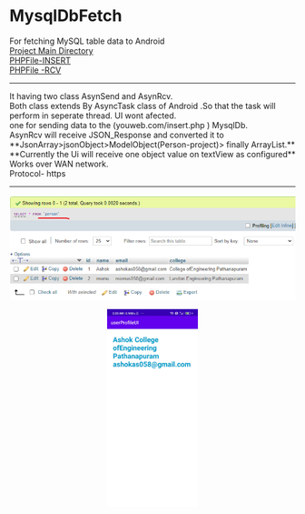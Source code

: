 # MysqlDbFetch
For fetching MySQL table data to Android  
[Project Main Directory](https://github.com/ashokas058/MysqlDbFetch/tree/master/app/src/main/java/com/ashokas/userprofileui)
<br/>
[PHPFile-INSERT](https://github.com/ashokas058/MysqlDbFetch/blob/master/Php/PhpInsert.php)
<br/>
[PHPFile -RCV](https://github.com/ashokas058/MysqlDbFetch/blob/master/Php/phpselect.php)
<hr/>
It having two class AsynSend and AsynRcv.
<br/>
Both class extends By AsyncTask class of Android .So that the task will perform in seperate thread.
UI wont afected.
<br/>
one for sending data to the (youweb.com/insert.php ) MysqlDb.
<br/>
AsynRcv will receive JSON_Response and converted it to **JsonArray>jsonObject>ModelObject(Person-project)> finally ArrayList<Person>.**
 <br/>
**Currently the Ui will receive one object value on textView as configured**
 
  <br/>
  Works over WAN network.
   <br/>
  Protocol- https
  <hr/>
  
   <p align="center">
<img  src="https://github.com/ashokas058/MysqlDbFetch/blob/master/Screenshot/personModel_table.png"
  alt="Home UI">
</p>
  
  <p align="center">
<img width="160" src="https://github.com/ashokas058/MysqlDbFetch/blob/master/Screenshot/Screenshot_2021-05-09-03-33-23-483_com.ashokas.userprofileui.jpg"
  alt="Home UI">
</p>
